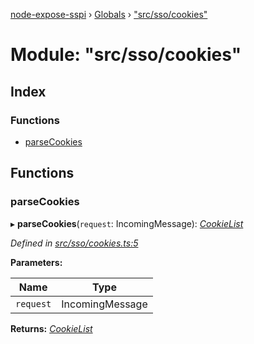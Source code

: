 [node-expose-sspi](../README.md) › [Globals](../globals.md) › ["src/sso/cookies"](_src_sso_cookies_.md)

# Module: "src/sso/cookies"

## Index

### Functions

* [parseCookies](_src_sso_cookies_.md#parsecookies)

## Functions

###  parseCookies

▸ **parseCookies**(`request`: IncomingMessage): *[CookieList](../interfaces/_src_sso_interfaces_.cookielist.md)*

*Defined in [src/sso/cookies.ts:5](https://github.com/jlguenego/node-expose-sspi/blob/cdfba3e/src/sso/cookies.ts#L5)*

**Parameters:**

Name | Type |
------ | ------ |
`request` | IncomingMessage |

**Returns:** *[CookieList](../interfaces/_src_sso_interfaces_.cookielist.md)*
